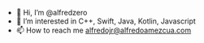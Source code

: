 - 👋 Hi, I’m @alfredzero
- 👀 I’m interested in C++, Swift, Java, Kotlin, Javascript
- 📫 How to reach me alfredojr@alfredoamezcua.com

<!---
alfredzero/alfredzero is a ✨ special ✨ repository because its `README.md` (this file) appears on your GitHub profile.
You can click the Preview link to take a look at your changes.
--->

